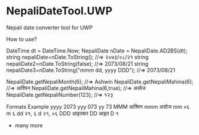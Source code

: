# NepaliDateTool.UWP
Nepali date converter tool for UWP

How to use?

DateTime dt = DateTime.Now;
NepaliDate nDate = NepaliDate.AD2BS(dt);
string nepaliDate=nDate.ToString(); //=> २०७३/०८/२१
string nepaliDate2=nDate.ToString(false); //=> 2073/08/21
string nepaliDate3=nDate.ToString("mmm dd, yyyy DDD"); //=> 2073/08/21


NepaliDate.getNepaliMonth(6); //=> Ashwin
NepaliDate.getNepaliMahina(6); //=> आश्विन
NepaliDate.getNepaliMahina(6,true); //=> असोज
NepaliDate.getNepaliNumber(123); //=> १२३


Formats   Example
yyyy     2073
yyy      073
yy       73
MMM      आश्विन
mmm      असोज
mm       ०६
m        ६
dd       २१, ६ 
d        २१, ०६ 
DDD      आइतबार
DD       आइत
D        १

+ many more
